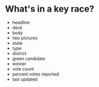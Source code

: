 # What's in a key race? #

  * headline
  * deck
  * body
  * two pictures
  * state
  * type
  * district
  * green candidate
  * winner
  * vote count
  * percent votes reported
  * last updated

